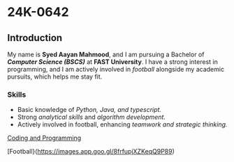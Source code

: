 # 24K-0642

## Introduction
My name is **Syed Aayan Mahmood**, and I am pursuing a Bachelor of ***Computer Science (BSCS)*** at **FAST University**. I have a strong interest in programming, and I am actively involved in _football_ alongside my academic pursuits, which helps me stay fit.

### Skills

- Basic knowledge of _Python, Java, and typescript._
- Strong _analytical skills_ and _algorithm development._
- Actively involved in football, enhancing _teamwork and strategic thinking._

[Coding and Programming](https://images.app.goo.gl/ymdRhQZkzZFvdk1A6)

[Football}(https://images.app.goo.gl/8frfupjXZKeqQ9P89)
